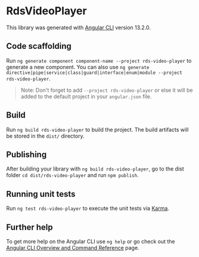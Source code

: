 # RdsVideoPlayer

This library was generated with [Angular CLI](https://github.com/angular/angular-cli) version 13.2.0.

## Code scaffolding

Run `ng generate component component-name --project rds-video-player` to generate a new component. You can also use `ng generate directive|pipe|service|class|guard|interface|enum|module --project rds-video-player`.
> Note: Don't forget to add `--project rds-video-player` or else it will be added to the default project in your `angular.json` file. 

## Build

Run `ng build rds-video-player` to build the project. The build artifacts will be stored in the `dist/` directory.

## Publishing

After building your library with `ng build rds-video-player`, go to the dist folder `cd dist/rds-video-player` and run `npm publish`.

## Running unit tests

Run `ng test rds-video-player` to execute the unit tests via [Karma](https://karma-runner.github.io).

## Further help

To get more help on the Angular CLI use `ng help` or go check out the [Angular CLI Overview and Command Reference](https://angular.io/cli) page.
